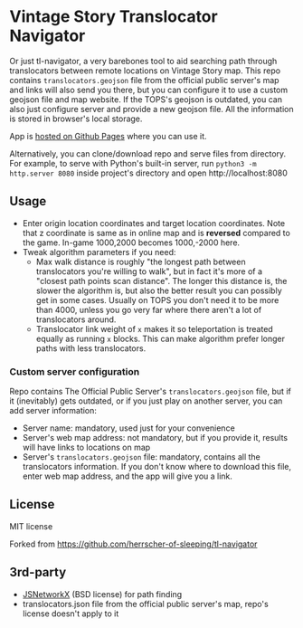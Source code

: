 # Vintage Story Translocator Navigator

Or just tl-navigator, a very barebones tool to aid searching path through translocators between remote locations on Vintage Story map.
This repo contains `translocators.geojson` file from the official public server's map and links will also send you there,
but you can configure it to use a custom geojson file and map website. If the TOPS's geojson is outdated, you can also just configure server
and provide a new geojson file. All the information is stored in browser's local storage.

App is [hosted on Github Pages](https://mikuso.github.io/tl-navigator) where you can use it.

Alternatively, you can clone/download repo and serve files from directory.
For example, to serve with Python's built-in server, run `python3 -m http.server 8080` inside project's directory and open http://localhost:8080

## Usage
* Enter origin location coordinates and target location coordinates.
    Note that z coordinate is same as in online map and is <b>reversed</b> compared to the game. In-game 1000,2000 becomes 1000,-2000 here.
* Tweak algorithm parameters if you need:
    * Max walk distance is roughly "the longest path between translocators you're willing to walk", but in fact it's more of a "closest path points scan distance".
        The longer this distance is, the slower the algorithm is, but also the better result you can possibly get in some cases.
        Usually on TOPS you don't need it to be more than 4000, unless you go very far where there aren't a lot of translocators around.
    * Translocator link weight of `x` makes it so teleportation is treated equally as running `x` blocks.
        This can make algorithm prefer longer paths with less translocators.

### Custom server configuration
Repo contains The Official Public Server's `translocators.geojson` file, but if it (inevitably) gets outdated,
or if you just play on another server, you can add server information:
* Server name: mandatory, used just for your convenience
* Server's web map address: not mandatory, but if you provide it, results will have links to locations on map
* Server's `translocators.geojson` file: mandatory, contains all the translocators information.
    If you don't know where to download this file, enter web map address, and the app will give you a link.

## License
MIT license

Forked from https://github.com/herrscher-of-sleeping/tl-navigator

## 3rd-party
* [JSNetworkX](https://github.com/fkling/JSNetworkX) (BSD license) for path finding
* translocators.json file from the official public server's map, repo's license doesn't apply to it
